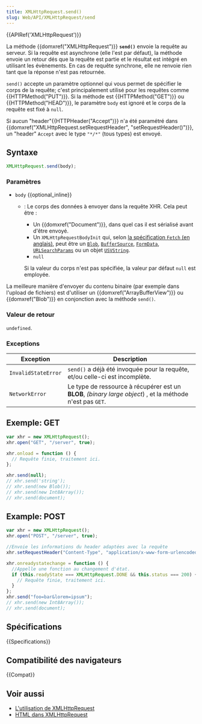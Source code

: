 ```yaml
---
title: XMLHttpRequest.send()
slug: Web/API/XMLHttpRequest/send
---
```


{{APIRef('XMLHttpRequest')}}

La méthode {{domxref("XMLHttpRequest")}} **`send()`** envoie la requête au serveur. Si la requête est asynchrone (elle l'est par défaut), la méthode envoie un retour dés que la requête est partie et le résultat est intégré en utilisant les évènements. En cas de requête synchrone, elle ne renvoie rien tant que la réponse n'est pas retournée.

`send()` accepte un paramètre optionnel qui vous permet de spécifier le corps de la requête; c'est principalement utilisé pour les requêtes comme {{HTTPMethod("PUT")}}. Si la méthode est {{HTTPMethod("GET")}} ou {{HTTPMethod("HEAD")}}, le paramètre `body` est ignoré et le corps de la requête est fixé à `null`.

Si aucun "header"{{HTTPHeader("Accept")}} n'a été paramétré dans {{domxref("XMLHttpRequest.setRequestHeader", "setRequestHeader()")}}, un "header" `Accept` avec le type `"*/*"` (tous types) est envoyé.

## Syntaxe

```js
XMLHttpRequest.send(body);
```

### Paramètres

- `body` {{optional_inline}}

  - : Le corps des données à envoyer dans la requête XHR. Cela peut être :

    - Un {{domxref("Document")}}, dans quel cas il est sérialisé avant d'être envoyé.
    - Un `XMLHttpRequestBodyInit` qui, selon [la spécification `Fetch` (en anglais)](https://fetch.spec.whatwg.org/#typedefdef-xmlhttprequestbodyinit), peut être un [`Blob`](/fr/docs/Web/API/Blob), [`BufferSource`](/fr/docs/Web/API/BufferSource), [`FormData`](/fr/docs/Web/API/FormData), [`URLSearchParams`](/fr/docs/Web/API/URLSearchParams) ou un objet [`USVString`](/fr/docs/Web/API/USVString).
    - `null`

    Si la valeur du corps n'est pas spécifiée, la valeur par défaut `null` est employée.

La meilleure manière d'envoyer du contenu binaire (par exemple dans l'upload de fichiers) est d'utiliser un {{domxref("ArrayBufferView")}} ou {{domxref("Blob")}} en conjonction avec la méthode `send()`.

### Valeur de retour

`undefined`.

### Exceptions

| Exception           | Description                                                                                                |
| ------------------- | ---------------------------------------------------------------------------------------------------------- |
| `InvalidStateError` | `send()` a déjà été invoquée pour la requête, et/ou celle-ci est incomplète.                               |
| `NetworkError`      | Le type de ressource à récupérer est un **BLOB**, _(binary large object_) , et la méthode n'est pas `GET`. |

## Exemple: GET

```js
var xhr = new XMLHttpRequest();
xhr.open("GET", "/server", true);

xhr.onload = function () {
  // Requête finie, traitement ici.
};

xhr.send(null);
// xhr.send('string');
// xhr.send(new Blob());
// xhr.send(new Int8Array());
// xhr.send(document);
```

## Example: POST

```js
var xhr = new XMLHttpRequest();
xhr.open("POST", "/server", true);

//Envoie les informations du header adaptées avec la requête
xhr.setRequestHeader("Content-Type", "application/x-www-form-urlencoded");

xhr.onreadystatechange = function () {
  //Appelle une fonction au changement d'état.
  if (this.readyState === XMLHttpRequest.DONE && this.status === 200) {
    // Requête finie, traitement ici.
  }
};
xhr.send("foo=bar&lorem=ipsum");
// xhr.send(new Int8Array());
// xhr.send(document);
```

## Spécifications

{{Specifications}}

## Compatibilité des navigateurs

{{Compat}}

## Voir aussi

- [L'utilisation de XMLHttpRequest](/fr/docs/Web/API/XMLHttpRequest/Utiliser_XMLHttpRequest)
- [HTML dans XMLHttpRequest](/fr/docs/Web/API/XMLHttpRequest/HTML_in_XMLHttpRequest)
